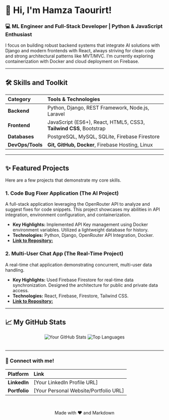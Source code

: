 # 👋 Hi, I'm Hamza Taourirt!

### 💻 ML Engineer and Full-Stack Developer | Python & JavaScript Enthusiast

I focus on building robust backend systems that integrate AI solutions with Django and modern frontends with React, always striving for clean code and strong architectural patterns like MVT/MVC. I’m currently exploring containerization with Docker and cloud deployment on Firebase.

---

## 🛠️ Skills and Toolkit

| Category | Tools & Technologies |
| :--- | :--- |
| **Backend** | Python, Django, REST Framework, Node.js, Laravel |
| **Frontend** | JavaScript (ES6+), React, HTML5, CSS3, **Tailwind CSS**, Bootstrap |
| **Databases** | PostgreSQL, MySQL, SQLite, Firebase Firestore |
| **DevOps/Tools** | **Git, GitHub, Docker**, Firebase Hosting, Linux |

---

## ✨ Featured Projects

Here are a few projects that demonstrate my core skills.

### 1. Code Bug Fixer Application (The AI Project)

A full-stack application leveraging the OpenRouter API to analyze and suggest fixes for code snippets. This project showcases my abilities in API integration, environment configuration, and containerization.

* **Key Highlights:** Implemented API Key management using Docker environment variables. Utilized a lightweight database for history.
* **Technologies:** Python, Django, OpenRouter API Integration, Docker.
* [**Link to Repository:**](https://github.com/hamza-coding-usthb/Bugfixer.git)

### 2. Multi-User Chat App (The Real-Time Project)

A real-time chat application demonstrating concurrent, multi-user data handling.

* **Key Highlights:** Used Firebase Firestore for real-time data synchronization. Designed the architecture for public and private data access.
* **Technologies:** React, Firebase, Firestore, Tailwind CSS.
* [**Link to Repository:**](https://github.com/hamza-coding-usthb/chatGPTclone.git)

---

## 📈 My GitHub Stats

<p align="center">
<img src="https://github-readme-stats.vercel.app/api?username=hamza-coding-usthb&show_icons=true&theme=vue-dark&hide_border=true" alt="Your GitHub Stats" style="margin-bottom: 20px;" />
<img src="https://github-readme-stats.vercel.app/api/top-langs/?username=hamza-coding-usthb&layout=compact&langs_count=6&theme=vue-dark&hide_border=true" alt="Top Languages" />
</p>

---

### 💬 Connect with me!

| Platform | Link |
| :--- | :--- |
| **LinkedIn** | [Your LinkedIn Profile URL] |
| **Portfolio** | [Your Personal Website/Portfolio URL] |

<br>
<p align="center">
    Made with ❤️ and Markdown
</p>

